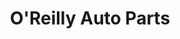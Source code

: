---
title: "O'Reilly Auto Parts"
url: /chicago/oreilly-auto-parts-north-central-park-avenue/
shop: car parts
---